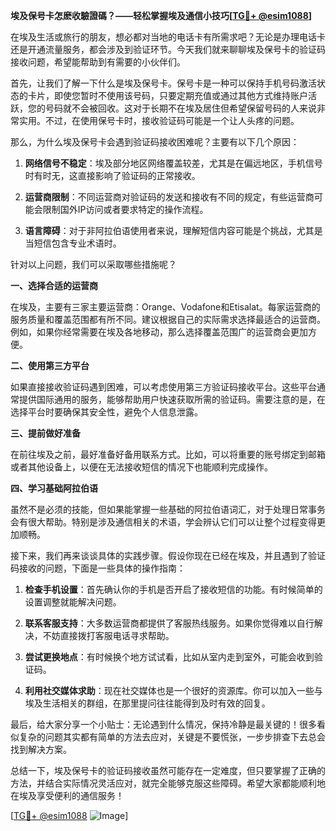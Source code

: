 **埃及保号卡怎麽收驗證碼？——轻松掌握埃及通信小技巧[[TG💪+ @esim1088](https://t.me/s/esim1088)]**

在埃及生活或旅行的朋友，想必都对当地的电话卡有所需求吧？无论是办理电话卡还是开通流量服务，都会涉及到验证环节。今天我们就来聊聊埃及保号卡的验证码接收问题，希望能帮助到有需要的小伙伴们。

首先，让我们了解一下什么是埃及保号卡。保号卡是一种可以保持手机号码激活状态的卡片，即使您暂时不使用该号码，只要定期充值或通过其他方式维持账户活跃，您的号码就不会被回收。这对于长期不在埃及居住但希望保留号码的人来说非常实用。不过，在使用保号卡时，接收验证码可能是一个让人头疼的问题。

那么，为什么埃及保号卡会遇到验证码接收困难呢？主要有以下几个原因：

1. **网络信号不稳定**：埃及部分地区网络覆盖较差，尤其是在偏远地区，手机信号时有时无，这直接影响了验证码的正常接收。
   
2. **运营商限制**：不同运营商对验证码的发送和接收有不同的规定，有些运营商可能会限制国外IP访问或者要求特定的操作流程。

3. **语言障碍**：对于非阿拉伯语使用者来说，理解短信内容可能是个挑战，尤其是当短信包含专业术语时。

针对以上问题，我们可以采取哪些措施呢？

**一、选择合适的运营商**

在埃及，主要有三家主要运营商：Orange、Vodafone和Etisalat。每家运营商的服务质量和覆盖范围都有所不同。建议根据自己的实际需求选择最适合的运营商。例如，如果你经常需要在埃及各地移动，那么选择覆盖范围广的运营商会更加方便。

**二、使用第三方平台**

如果直接接收验证码遇到困难，可以考虑使用第三方验证码接收平台。这些平台通常提供国际通用的服务，能够帮助用户快速获取所需的验证码。需要注意的是，在选择平台时要确保其安全性，避免个人信息泄露。

**三、提前做好准备**

在前往埃及之前，最好准备好备用联系方式。比如，可以将重要的账号绑定到邮箱或者其他设备上，以便在无法接收短信的情况下也能顺利完成操作。

**四、学习基础阿拉伯语**

虽然不是必须的技能，但如果能掌握一些基础的阿拉伯语词汇，对于处理日常事务会有很大帮助。特别是涉及通信相关的术语，学会辨认它们可以让整个过程变得更加顺畅。

接下来，我们再来谈谈具体的实践步骤。假设你现在已经在埃及，并且遇到了验证码接收的问题，下面是一些具体的操作指南：

1. **检查手机设置**：首先确认你的手机是否开启了接收短信的功能。有时候简单的设置调整就能解决问题。

2. **联系客服支持**：大多数运营商都提供了客服热线服务。如果你觉得难以自行解决，不妨直接拨打客服电话寻求帮助。

3. **尝试更换地点**：有时候换个地方试试看，比如从室内走到室外，可能会收到验证码。

4. **利用社交媒体求助**：现在社交媒体也是一个很好的资源库。你可以加入一些与埃及生活相关的群组，在那里提问往往能得到及时有效的回复。

最后，给大家分享一个小贴士：无论遇到什么情况，保持冷静是最关键的！很多看似复杂的问题其实都有简单的方法去应对，关键是不要慌张，一步步排查下去总会找到解决方案。

总结一下，埃及保号卡的验证码接收虽然可能存在一定难度，但只要掌握了正确的方法，并结合实际情况灵活应对，就完全能够克服这些障碍。希望大家都能顺利地在埃及享受便利的通信服务！

[[TG💪+ @esim1088](https://t.me/s/esim1088) ![Image](https://i.postimg.cc/4NQfJmqS/Snipaste-2025-05-13-00-14-12.png)]